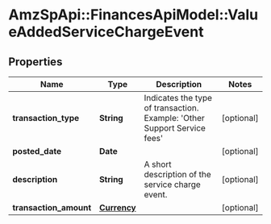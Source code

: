 # AmzSpApi::FinancesApiModel::ValueAddedServiceChargeEvent

## Properties
Name | Type | Description | Notes
------------ | ------------- | ------------- | -------------
**transaction_type** | **String** | Indicates the type of transaction.  Example: &#x27;Other Support Service fees&#x27; | [optional] 
**posted_date** | **Date** |  | [optional] 
**description** | **String** | A short description of the service charge event. | [optional] 
**transaction_amount** | [**Currency**](Currency.md) |  | [optional] 

